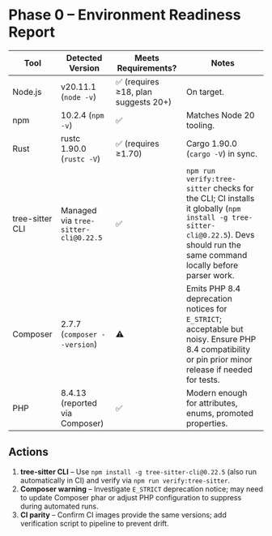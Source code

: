# Phase 0 – Environment Readiness Report

| Tool | Detected Version | Meets Requirements? | Notes |
| --- | --- | --- | --- |
| Node.js | v20.11.1 (`node -v`) | ✅ (requires ≥18, plan suggests 20+) | On target. |
| npm | 10.2.4 (`npm -v`) | ✅ | Matches Node 20 tooling. |
| Rust | rustc 1.90.0 (`rustc -V`) | ✅ (requires ≥1.70) | Cargo 1.90.0 (`cargo -V`) in sync. |
| tree-sitter CLI | Managed via `tree-sitter-cli@0.22.5` | ✅ | `npm run verify:tree-sitter` checks for the CLI; CI installs it globally (`npm install -g tree-sitter-cli@0.22.5`). Devs should run the same command locally before parser work. |
| Composer | 2.7.7 (`composer --version`) | ⚠️ | Emits PHP 8.4 deprecation notices for `E_STRICT`; acceptable but noisy. Ensure PHP 8.4 compatibility or pin prior minor release if needed for tests. |
| PHP | 8.4.13 (reported via Composer) | ✅ | Modern enough for attributes, enums, promoted properties. |

## Actions

1. **tree-sitter CLI** – Use `npm install -g tree-sitter-cli@0.22.5` (also run automatically in CI) and verify via `npm run verify:tree-sitter`.
2. **Composer warning** – Investigate `E_STRICT` deprecation notice; may need to update Composer phar or adjust PHP configuration to suppress during automated runs.
3. **CI parity** – Confirm CI images provide the same versions; add verification script to pipeline to prevent drift.
